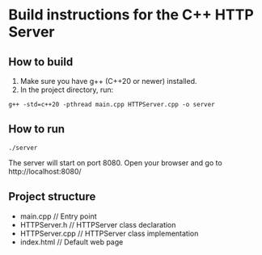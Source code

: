 # Build instructions for the C++ HTTP Server

## How to build

1. Make sure you have g++ (C++20 or newer) installed.
2. In the project directory, run:

```
g++ -std=c++20 -pthread main.cpp HTTPServer.cpp -o server
```

## How to run

```
./server
```

The server will start on port 8080. Open your browser and go to http://localhost:8080/

## Project structure
- main.cpp         // Entry point
- HTTPServer.h     // HTTPServer class declaration
- HTTPServer.cpp   // HTTPServer class implementation
- index.html       // Default web page
